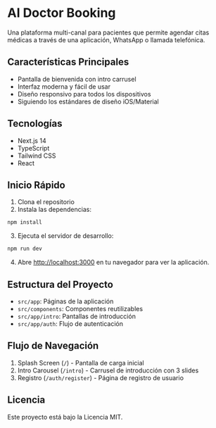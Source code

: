 # AI Doctor Booking

Una plataforma multi-canal para pacientes que permite agendar citas médicas a través de una aplicación, WhatsApp o llamada telefónica.

## Características Principales

- Pantalla de bienvenida con intro carrusel
- Interfaz moderna y fácil de usar
- Diseño responsivo para todos los dispositivos
- Siguiendo los estándares de diseño iOS/Material

## Tecnologías

- Next.js 14
- TypeScript
- Tailwind CSS
- React

## Inicio Rápido

1. Clona el repositorio
2. Instala las dependencias:

```bash
npm install
```

3. Ejecuta el servidor de desarrollo:

```bash
npm run dev
```

4. Abre [http://localhost:3000](http://localhost:3000) en tu navegador para ver la aplicación.

## Estructura del Proyecto

- `src/app`: Páginas de la aplicación
- `src/components`: Componentes reutilizables
- `src/app/intro`: Pantallas de introducción
- `src/app/auth`: Flujo de autenticación

## Flujo de Navegación

1. Splash Screen (`/`) - Pantalla de carga inicial
2. Intro Carousel (`/intro`) - Carrusel de introducción con 3 slides
3. Registro (`/auth/register`) - Página de registro de usuario

## Licencia

Este proyecto está bajo la Licencia MIT.
